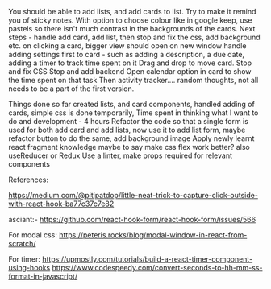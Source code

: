 You should be able to add lists, and add cards to list. Try to make it remind you of sticky notes. With option to choose colour like in google keep, use pastels so there isn't much contrast in the backgrounds of the cards.
Next steps - handle add card, add list, then stop and fix the css, add background etc.
on clicking a card, bigger view should open on new window
handle adding settings first to card - such as adding a description, a due date, adding a timer to track time spent on it
Drag and drop to move card. Stop and fix CSS
Stop and add backend
Open calendar option in card to show the time spent on that task
Then activity tracker.... random thoughts, not all needs to be a part of the first version.

Things done so far created lists, and card components,  handled adding of cards, simple css is done temporarily, 
Time spent in thinking what I want to do and development - 4 hours
Refactor the code so that a single form is used for both add card and add lists, now use it to add list form, maybe refactor button to do the same, add background image
Apply newly learnt react fragment knowledge maybe to say make css flex work better?
also useReducer or Redux 
Use a linter, make props required for relevant components

References:

https://medium.com/@pitipatdop/little-neat-trick-to-capture-click-outside-with-react-hook-ba77c37c7e82

asciant:- https://github.com/react-hook-form/react-hook-form/issues/566

For modal css:
https://peteris.rocks/blog/modal-window-in-react-from-scratch/

For timer:
https://upmostly.com/tutorials/build-a-react-timer-component-using-hooks
https://www.codespeedy.com/convert-seconds-to-hh-mm-ss-format-in-javascript/

